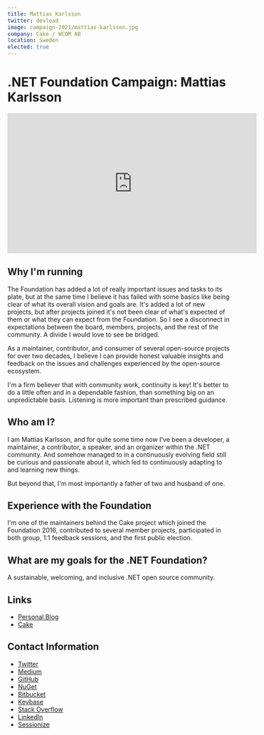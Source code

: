 ```yaml
---
title: Mattias Karlsson
twitter: devlead
image: campaign-2021/mattias-karlsson.jpg
company: Cake / WCOM AB
location: Sweden
elected: true
---
```


# .NET Foundation Campaign: Mattias Karlsson

<iframe width="560" height="315" src="https://www.youtube.com/embed/Umfb8kfO_Ww" title="YouTube video player" frameborder="0" allow="accelerometer; autoplay; clipboard-write; encrypted-media; gyroscope; picture-in-picture" allowfullscreen></iframe>


## Why I'm running

The Foundation has added a lot of really important issues and tasks to its plate, but at the same time I believe it has failed with some basics like being clear of what its overall vision and goals are. It's added a lot of new projects, but after projects joined it's not been clear of what's expected of them or what they can expect from the Foundation. So I see a disconnect in expectations between the board, members, projects, and the rest of the community. A divide I would love to see be bridged.

As a maintainer, contributor, and consumer of several open-source projects for over two decades, I believe I can provide honest valuable insights and feedback on the issues and challenges experienced by the open-source ecosystem.

 I'm a firm believer that with community work, continuity is key! It's better to do a little often and in a dependable fashion, than something big on an unpredictable basis. Listening is more important than prescribed guidance.

## Who am I?

I am Mattias Karlsson, and for quite some time now I've been a developer, a maintainer, a contributor, a speaker, and an organizer within the .NET community. And somehow managed to in a continuously evolving field still be curious and passionate about it, which led to continuously adapting to and learning new things.

But beyond that, I'm most importantly a father of two and husband of one.

## Experience with the Foundation

I'm one of the maintainers behind the Cake project which joined the Foundation 2016, contributed to several member projects, participated in both group, 1:1 feedback sessions, and the first public election.


## What are my goals for the .NET Foundation?

A sustainable, welcoming, and inclusive .NET open source community.


## Links

* [Personal Blog](https://www.devlead.se/)
* [Cake](https://cakebuild.net/)


## Contact Information

* [Twitter](https://twitter.com/devlead)
* [Medium](https://devlead.medium.com)
* [GitHub](https://github.com/devlead)
* [NuGet](https://www.nuget.org/profiles/devlead)
* [Bitbucket](https://bitbucket.org/devlead)
* [Keybase](https://keybase.io/devlead)
* [Stack Overflow](https://stackoverflow.com/users/5883153/devlead)
* [LinkedIn](https://www.linkedin.com/in/devlead)
* [Sessionize](https://sessionize.com/devlead/)